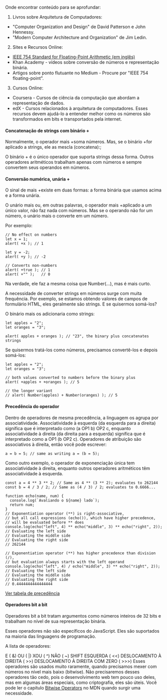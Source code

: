 Onde encontrar conteúdo para se aprofundar:

1. Livros sobre Arquitetura de Computadores:

- "Computer Organization and Design" de David Patterson e John Hennessy.
- "Modern Computer Architecture and Organization" de Jim Ledin.

2. Sites e Recursos Online:

- [IEEE 754 Standard for Floating-Point Arithmetic (em inglês)](https://en.wikipedia.org/wiki/IEEE_754)
- Khan Academy - vídeos sobre conversão de números e representação binária.
- Artigos sobre ponto flutuante no Medium - Procure por "IEEE 754 floating-point".

3. Cursos Online:

- Coursera - Cursos de ciência da computação que abordam a representação de dados.
- edX - Cursos relacionados à arquitetura de computadores.
Esses recursos devem ajudá-lo a entender melhor como os números são transformados em bits e transportados pela internet.



#### Concatenação de strings com binário +
Normalmente, o operador mais +soma números. Mas, se o binário +for aplicado a strings, ele as mescla (concatena):;

O binário + é o único operador que suporta strings dessa forma. Outros operadores aritméticos trabalham apenas com números e sempre convertem seus operandos em números.

#### Conversão numérica, unária +
O sinal de mais +existe em duas formas: a forma binária que usamos acima e a forma unária.

O unário mais ou, em outras palavras, o operador mais +aplicado a um único valor, não faz nada com números. Mas se o operando não for um número, o unário mais o converte em um número.

Por exemplo:

```hash
// No effect on numbers
let x = 1;
alert( +x ); // 1

let y = -2;
alert( +y ); // -2

// Converts non-numbers
alert( +true ); // 1
alert( +"" );   // 0
```

Na verdade, ele faz a mesma coisa que Number(...), mas é mais curto.

A necessidade de converter strings em números surge com muita frequência. Por exemplo, se estamos obtendo valores de campos de formulário HTML, eles geralmente são strings. E se quisermos somá-los?

O binário mais os adicionaria como strings:

```hash
let apples = "2";
let oranges = "3";

alert( apples + oranges ); // "23", the binary plus concatenates strings
```
Se quisermos tratá-los como números, precisamos convertê-los e depois somá-los:

```hash
let apples = "2";
let oranges = "3";

// both values converted to numbers before the binary plus
alert( +apples + +oranges ); // 5

// the longer variant
// alert( Number(apples) + Number(oranges) ); // 5
```

#### Precedência do operador
Dentro de operadores de mesma precedência, a linguagem os agrupa por associatividade. Associatividade à esquerda (da esquerda para a direita) significa que é interpretado como (a OP1 b) OP2 c, enquanto associatividade à direita (da direita para a esquerda) significa que é interpretado como a OP1 (b OP2 c). Operadores de atribuição são associativos à direita, então você pode escrever:

```hash
a = b = 5; // same as writing a = (b = 5);
```

Como outro exemplo, o operador de exponenciação única tem associatividade à direita, enquanto outros operadores aritméticos têm associatividade à esquerda.

```hash
const a = 4 ** 3 ** 2; // Same as 4 ** (3 ** 2); evaluates to 262144
const b = 4 / 3 / 2; // Same as (4 / 3) / 2; evaluates to 0.6666...
```

```hash
function echo(name, num) {
  console.log(`Avaliando o ${name} lado`);
  return num;
}
// Exponentiation operator (**) is right-associative,
// but all call expressions (echo()), which have higher precedence,
// will be evaluated before ** does
console.log(echo("left", 4) ** echo("middle", 3) ** echo("right", 2));
// Evaluating the left side
// Evaluating the middle side
// Evaluating the right side
// 262144

// Exponentiation operator (**) has higher precedence than division (/),
// but evaluation always starts with the left operand
console.log(echo("left", 4) / echo("middle", 3) ** echo("right", 2));
// Evaluating the left side
// Evaluating the middle side
// Evaluating the right side
// 0.4444444444444444
```


[Ver tabela de precedência](https://developer.mozilla.org/en-US/docs/Web/JavaScript/Reference/Operators/Operator_precedence)


#### Operadores bit a bit
Operadores bit a bit tratam argumentos como números inteiros de 32 bits e trabalham no nível de sua representação binária.

Esses operadores não são específicos do JavaScript. Eles são suportados na maioria das linguagens de programação.

A lista de operadores:

E ( &)
OU ( |)
XOU ( ^)
NÃO ( ~)
SHIFT ESQUERDA ( <<)
DESLOCAMENTO À DIREITA ( >>)
DESLOCAMENTO À DIREITA COM ZERO ( >>>)
Esses operadores são usados ​​muito raramente, quando precisamos mexer com números no nível mais baixo (bitwise). Não precisaremos desses operadores tão cedo, pois o desenvolvimento web tem pouco uso deles, mas em algumas áreas especiais, como criptografia, eles são úteis. Você pode ler o capítulo [Bitwise Operators](https://developer.mozilla.org/en-US/docs/Web/JavaScript/Guide/Expressions_and_operators#bitwise_operators) no MDN quando surgir uma necessidade.